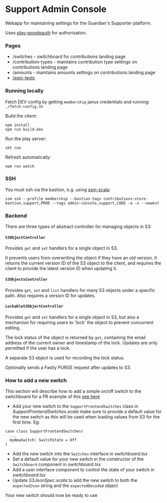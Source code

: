 # Support Admin Console
Webapp for maintaining settings for the Guardian's Supporter platform.

Uses [play-googleauth](https://github.com/guardian/play-googleauth) for authorisation.

### Pages

- /switches - switchboard for contributions landing page
- /contribution-types - maintains contribution type settings on contributions landing page
- /amounts - maintains amounts settings on contributions landing page
- [/epic-tests](docs/epic-tests.md)

### Running locally
Fetch DEV config by getting `membership` janus credentials and running:
`./fetch-config.sh`

Build the client:
```
npm install
npm run build-dev
```

Run the play server:
```
sbt run
```

Refresh automatically:
```
npm run watch
```

### SSH
You must ssh via the bastion, e.g. using [ssm-scala](https://github.com/guardian/ssm-scala):

`ssm ssh --profile membership --bastion-tags contributions-store-bastion,support,PROD --tags admin-console,support,CODE -a -x --newest`


### Backend
There are three types of abstract controller for managing objects in S3:

#### `S3ObjectController`

Provides `get` and `set` handlers for a single object in S3.

It prevents users from overwriting the object if they have an old version.
It returns the current version ID of the S3 object to the client, and requires the client to provide the latest version ID when updating it.

#### `S3ObjectsController`

Provides `get`, `set` and `list` handlers for many S3 objects under a specific path. Also requires a version ID for updates.

#### `LockableS3ObjectController`

Provides `get` and `set` handlers for a single object in S3, but also a mechanism for requiring users to 'lock' the object to prevent concurrent editing.

The lock status of the object is returned by `get`, containing the email address of the current owner and timestamp of the lock.
Updates are only permitted if the user has a lock.

A separate S3 object is used for recording the lock status.

Optionally sends a Fastly PURGE request after updates to S3.

### How to add a new switch
This section will describe how to add a simple on/off switch to the switchboard for a PR example of this [see here](https://github.com/guardian/support-admin-console/pull/157/files)

- Add your new switch to the `SupportFrontendSwitches` class in _SupportFrontendSwitches.scala_ make sure to provide a default value for the new switch
as this will be used when loading values from S3 for the first time. Eg:
```
case class SupportFrontendSwitches(
  ...
  myNewSwitch: SwitchState = Off
)
```
- Add the new switch into the `Switches` interface in _switchboard.tsx_
- Set a default value for your new switch in the constructor of the `Switchboard` component in _switchboard.tsx_
- Add a user interface component to control the state of your switch in _switchboard.tsx_
- Update _S3JsonSpec.scala_ to add the new switch to both the `expectedJson` string and the `expectedDecoded` object

Your new switch should now be ready to use

